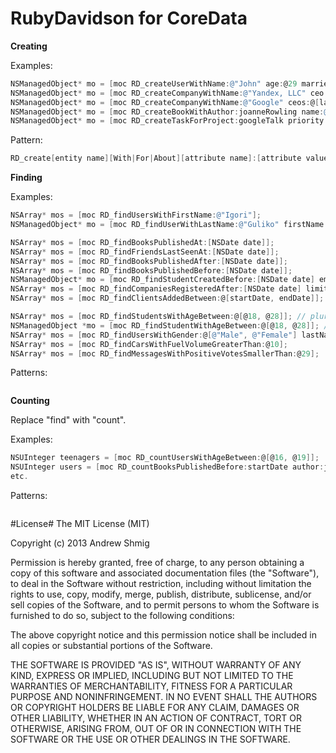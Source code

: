 RubyDavidson for CoreData
=======================

**Creating**

Examples:
````objective-c
NSManagedObject* mo = [moc RD_createUserWithName:@"John" age:@29 married:@YES];
NSManagedObject* mo = [moc RD_createCompanyWithName:@"Yandex, LLC" ceo:me managers:@[firstManager, secondManager]];
NSManagedObject* mo = [moc RD_createCompanyWithName:@"Google" ceos:@[larryPage, sergeyBrin] manager:jonathanGreen];
NSManagedObject* mo = [moc RD_createBookWithAuthor:joanneRowling name:@"Harry Potter" publishedAt:[NSDate date]];
NSManagedObject* mo = [moc RD_createTaskForProject:googleTalk priority:@3 members:nil];
````

Pattern:
````objective-c
RD_create[entity name][With|For|About][attribute name]:[attribute value] [attribute name]:[attribute value] ...
````

**Finding**

Examples:
````objective-c
NSArray* mos = [moc RD_findUsersWithFirstName:@"Igori"];
NSManagedObject* mo = [moc RD_findUserWithLastName:@"Guliko" firstName:@"Igori"];

NSArray* mos = [moc RD_findBooksPublishedAt:[NSDate date]];
NSArray* mos = [moc RD_findFriendsLastSeenAt:[NSDate date]];
NSArray* mos = [moc RD_findBooksPublishedAfter:[NSDate date]];
NSArray* mos = [moc RD_findBooksPublishedBefore:[NSDate date]];
NSManagedObject* mo = [moc RD_findStudentCreatedBefore:[NSDate date] emailLike:@"*@gmail.com"];
NSArray* mos = [moc RD_findCompaniesRegisteredAfter:[NSDate date] limit:@10 offset:@1];
NSArray* mos = [moc RD_findClientsAddedBetween:@[startDate, endDate]];

NSArray* mos = [moc RD_findStudentsWithAgeBetween:@[@18, @28]]; // plural
NSManagedObject *mo = [moc RD_findStudentWithAgeBetween:@[@18, @28]]; // singular
NSArray* mos = [moc RD_findUsersWithGender:@[@"Male", @"Female"] lastNameLike:@"*ir*" ageBetween:@[@18, @29]];
NSArray* mos = [moc RD_findCarsWithFuelVolumeGreaterThan:@10];
NSArray* mos = [moc RD_findMessagesWithPositiveVotesSmallerThan:@29];
````

Patterns:
````objective-c
````

**Counting**

Replace "find" with "count".

Examples:
````objective-c
NSUInteger teenagers = [moc RD_countUsersWithAgeBetween:@[@16, @19]];
NSUInteger users = [moc RD_countBooksPublishedBefore:startDate author:joanneRowling readersGreaterThan:@100];
etc.
````

Patterns:
````objective-c
````

#License#
The MIT License (MIT)

Copyright (c) 2013 Andrew Shmig

Permission is hereby granted, free of charge, to any person obtaining a copy of
this software and associated documentation files (the "Software"), to deal in
the Software without restriction, including without limitation the rights to
use, copy, modify, merge, publish, distribute, sublicense, and/or sell copies of
the Software, and to permit persons to whom the Software is furnished to do so,
subject to the following conditions:

The above copyright notice and this permission notice shall be included in all
copies or substantial portions of the Software.

THE SOFTWARE IS PROVIDED "AS IS", WITHOUT WARRANTY OF ANY KIND, EXPRESS OR
IMPLIED, INCLUDING BUT NOT LIMITED TO THE WARRANTIES OF MERCHANTABILITY, FITNESS
FOR A PARTICULAR PURPOSE AND NONINFRINGEMENT. IN NO EVENT SHALL THE AUTHORS OR
COPYRIGHT HOLDERS BE LIABLE FOR ANY CLAIM, DAMAGES OR OTHER LIABILITY, WHETHER
IN AN ACTION OF CONTRACT, TORT OR OTHERWISE, ARISING FROM, OUT OF OR IN
CONNECTION WITH THE SOFTWARE OR THE USE OR OTHER DEALINGS IN THE SOFTWARE.
